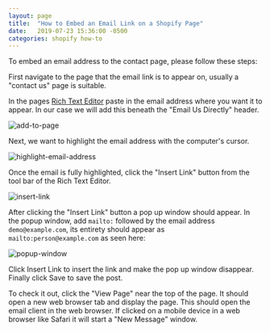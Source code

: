 ```yaml
---
layout: page
title:  "How to Embed an Email Link on a Shopify Page"
date:   2019-07-23 15:36:00 -0500
categories: shopify how-to
---
```


To embed an email address to the contact page, please follow these steps: 

First navigate to the page that the email link is to appear on, usually a "contact us" page is suitable. 

In the pages [Rich Text Editor](https://help.shopify.com/en/manual/productivity-tools/rich-text-editor) paste in the email address where you want it to appear. In our case we will add this beneath the "Email Us Directly" header.

![add-to-page](https://user-images.githubusercontent.com/9139991/61753920-1f5ab180-ad7f-11e9-98f9-7019b8f7733d.png)

Next, we want to highlight the email address with the computer's cursor.

![highlight-email-address](https://user-images.githubusercontent.com/9139991/61753927-284b8300-ad7f-11e9-9330-3eec158ba778.png)

Once the email is fully highlighted, click the "Insert Link" button from the tool bar of the Rich Text Editor.

![insert-link](https://user-images.githubusercontent.com/9139991/61754014-7791b380-ad7f-11e9-9b53-6e7f10de0c3c.png)

After clicking the "Insert Link" button a pop up window should appear. In the popup window, add `mailto:` followed by the email address `demo@example.com`, its entirety should appear as `mailto:person@example.com` as seen here: 

![popup-window](https://user-images.githubusercontent.com/9139991/61754080-b6276e00-ad7f-11e9-9bc0-b240609f03ff.png)

Click Insert Link to insert the link and make the pop up window disappear. Finally click Save to save the post. 

To check it out, click the "View Page" near the top of the page. It should open a new web browser tab and display the page. This should open the email client in the web browser. If clicked on a mobile device in a web browser like Safari it will start a "New Message" window.
